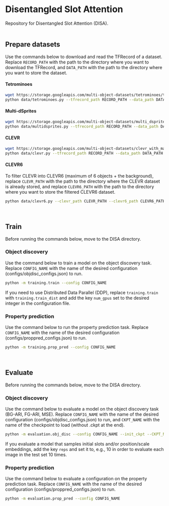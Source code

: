 # Disentangled Slot Attention
Repository for Disentangled Slot Attention (DISA).
<br><br>

## Prepare datasets
Use the commands below to download and read the TFRecord of a dataset. Replace ```RECORD_PATH``` with the path to the directory where you want to download the TFRecord, and ```DATA_PATH``` with the path to the directory where you want to store the dataset.
#### Tetrominoes
```bash
wget https://storage.googleapis.com/multi-object-datasets/tetrominoes/tetrominoes_train.tfrecords -P RECORD_PATH
python data/tetrominoes.py --tfrecord_path RECORD_PATH --data_path DATA_PATH
```

#### Multi-dSprites
```bash
wget https://storage.googleapis.com/multi-object-datasets/multi_dsprites/multi_dsprites_colored_on_colored.tfrecords -P RECORD_PATH
python data/multidsprites.py --tfrecord_path RECORD_PATH --data_path DATA_PATH
```

#### CLEVR
```bash
wget https://storage.googleapis.com/multi-object-datasets/clevr_with_masks/clevr_with_masks_train.tfrecords -P RECORD_PATH
python data/clevr.py --tfrecord_path RECORD_PATH --data_path DATA_PATH
```

#### CLEVR6
To filter CLEVR into CLEVR6 (maximum of 6 objects + the background), replace ```CLEVR_PATH``` with the path to the directory where the CLEVR dataset is already stored, and replace ```CLEVR6_PATH``` with the path to the directory where you want to store the filtered CLEVR6 dataset.
```bash
python data/clevr6.py --clevr_path CLEVR_PATH --clevr6_path CLEVR6_PATH
```
<br>

## Train
Before running the commands below, move to the DISA directory.
### Object discovery
Use the command below to train a model on the object discovery task. Replace ```CONFIG_NAME``` with the name of the desired configuration (configs/objdisc_configs.json) to run.
```bash
python -m training.train --config CONFIG_NAME
```
If you need to use Distributed Data Parallel (DDP), replace ```training.train``` with ```training.train_dist``` and add the key ```num_gpus``` set to the desired integer in the configuration file.

### Property prediction
Use the command below to run the property prediction task. Replace ```CONFIG_NAME``` with the name of the desired configuration (configs/proppred_configs.json) to run.
```bash
python -m training.prop_pred --config CONFIG_NAME
```
<br>

## Evaluate
Before running the commands below, move to the DISA directory.
### Object discovery
Use the command below to evaluate a model on the object discovery task (BG-ARI, FG-ARI, MSE). Replace ```CONFIG_NAME``` with the name of the desired configuration (configs/objdisc_configs.json) to run, and ```CKPT_NAME``` with the name of the checkpoint to load (without .ckpt at the end).
```bash
python -m evaluation.obj_disc --config CONFIG_NAME --init_ckpt --CKPT_NAME
```
If you evaluate a model that samples initial slots and/or position/scale embeddings, add the key ```reps``` and set it to, e.g., 10 in order to evaluate each image in the test set 10 times.

### Property prediction
Use the command below to evaluate a configuration on the property prediction task. Replace ```CONFIG_NAME``` with the name of the desired configuration (configs/proppred_configs.json) to run.
```bash
python -m evaluation.prop_pred --config CONFIG_NAME
```
